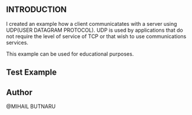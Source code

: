 ## INTRODUCTION

I created an example how a client communicatates with a server using UDP(USER DATAGRAM PROTOCOL). UDP is used by applications that do not require the level of service of TCP or that wish to use communications services.

This example can be used for educational purposes.

## Test Example




## Author

 @MIHAIL BUTNARU